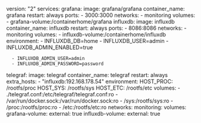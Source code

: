 version: "2"
services:
  grafana:
    image: grafana/grafana
    container_name: grafana
    restart: always
    ports:
      - 3000:3000
    networks:
      - monitoring
    volumes:
      - grafana-volume:/containerhome/grafana
  influxdb:
    image: influxdb
    container_name: influxdb
    restart: always
    ports:
      - 8086:8086
    networks:
      - monitoring
    volumes:
      - influxdb-volume:/containerhome/influxdb
    environment:
      - INFLUXDB_DB=home
      - INFLUXDB_USER=admin
      - INFLUXDB_ADMIN_ENABLED=true

      - INFLUXDB_ADMIN_USER=admin
      - INFLUXDB_ADMIN_PASSWORD=password 
  telegraf:
    image: telegraf
    container_name: telegraf
    restart: always
    extra_hosts:
     - "influxdb:192.168.178.54"
    environment:
      HOST_PROC: /rootfs/proc
      HOST_SYS: /rootfs/sys
      HOST_ETC: /rootfs/etc
    volumes:
     - ./telegraf.conf:/etc/telegraf/telegraf.conf:ro
     - /var/run/docker.sock:/var/run/docker.sock:ro
     - /sys:/rootfs/sys:ro
     - /proc:/rootfs/proc:ro
     - /etc:/rootfs/etc:ro
networks:
  monitoring:
volumes:
  grafana-volume:
    external: true
  influxdb-volume:
    external: true
